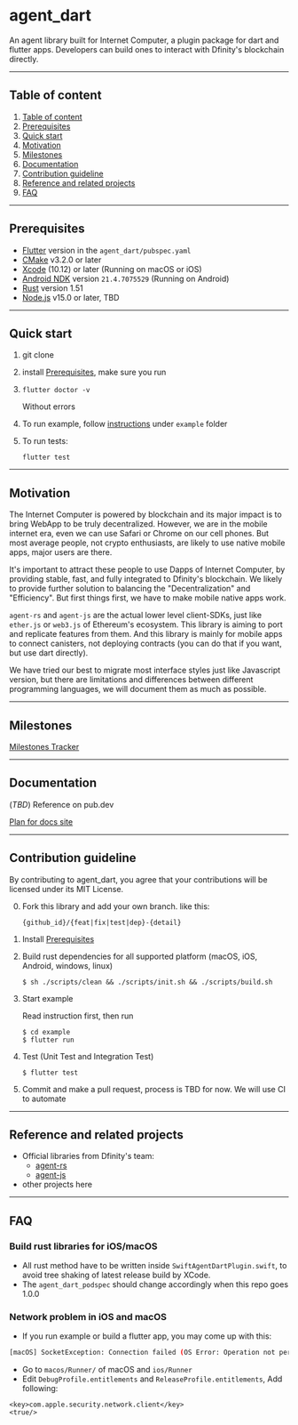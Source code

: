 # agent_dart

An agent library built for Internet Computer, a plugin package for dart and flutter apps. Developers can build ones to interact with Dfinity's blockchain directly.

---

## Table of content

   1. [Table of content](#table-of-content)
   2. [Prerequisites](#prerequisites)
   3. [Quick start](#quick-start)
   4. [Motivation](#motivation)
   5. [Milestones](#milestones)
   6. [Documentation](#documentation)
   7. [Contribution guideline](#contribution-guideline)
   8. [Reference and related projects](#reference-and-related-projects)
   9. [FAQ](#faq)
   
---

## Prerequisites
* [Flutter](https://flutter.dev/docs/get-started/install) version in the `agent_dart/pubspec.yaml`
* [CMake](https://cmake.org/) v3.2.0 or later
* [Xcode](https://developer.apple.com/xcode/) (10.12) or later (Running on macOS or iOS)
* [Android NDK](https://developer.android.com/studio/projects/install-ndk) version `21.4.7075529` (Running on Android)
* [Rust](https://www.rust-lang.org/) version 1.51
* [Node.js](https://nodejs.org/) v15.0 or later, TBD

---
## Quick start 
1. git clone
2. install [Prerequisites](#prerequisites), make sure you run
3.  
   ```
   flutter doctor -v
   ```
   Without errors

3. To run example, follow [instructions](example/README.md) under `example` folder
4. To run tests:
   ```
   flutter test
   ```
---

## Motivation

The Internet Computer is powered by blockchain and its major impact is to bring WebApp to be truly decentralized. However, we are in the mobile internet era, even we can use Safari or Chrome on our cell phones. But most average people, not crypto enthusiasts, are likely to use native mobile apps, major users are there. 

It's important to attract these people to use Dapps of Internet Computer, by providing stable, fast, and fully integrated to Dfinity's blockchain. We likely to provide further solution to balancing the "Decentralization" and "Efficiency". But first things first, we have to make mobile native apps work.

`agent-rs` and `agent-js` are the actual lower level client-SDKs, just like `ether.js` or `web3.js` of Ethereum's ecosystem. This library is aiming to port and replicate features from them. And this library is mainly for mobile apps to connect canisters, not deploying contracts (you can do that if you want, but use dart directly).

We have tried our best to migrate most interface styles just like Javascript version, but there are limitations and differences between different programming languages, we will document them as much as possible.

---
## Milestones
[Milestones Tracker](https://github.com/AstroxNetwork/agent_dart/milestones)

---
## Documentation
(*TBD*) Reference on pub.dev

[Plan for docs site](https://github.com/AstroxNetwork/agent_dart/milestone/2)

---
## Contribution guideline

By contributing to agent_dart, you agree that your contributions will be licensed under its MIT License.

0. Fork this library and add your own branch.
   like this:
    ```
    {github_id}/{feat|fix|test|dep}-{detail}
    ```
1. Install [Prerequisites](#Prerequisites)
    

2. Build rust dependencies for all supported platform (macOS, iOS, Android, windows, linux)

    ```shell
    $ sh ./scripts/clean && ./scripts/init.sh && ./scripts/build.sh
    ```

3. Start example
   
   Read instruction first, then run

    ```shell
    $ cd example
    $ flutter run
    ```

4. Test (Unit Test and Integration Test)
    ```shell
    $ flutter test
    ```

5. Commit and make a pull request, process is TBD for now. We will use CI to automate

---

## Reference and related projects

* Official libraries from Dfinity's team:
  - [agent-rs](https://github.com/dfinity/agent-rs)
  - [agent-js](https://github.com/dfinity/agent-js)
* other projects here

---

## FAQ

### Build rust libraries for iOS/macOS
- All rust method have to be written inside `SwiftAgentDartPlugin.swift`, to avoid tree shaking of latest release build by XCode.
- The `agent_dart_podspec` should change accordingly when this repo goes 1.0.0

### Network problem in iOS and macOS

- If you run example or build a flutter app, you may come up with this:
  
```bash
[macOS] SocketException: Connection failed (OS Error: Operation not permitted, errno = 1)
```

- Go to `macos/Runner/` of macOS and `ios/Runner`
- Edit  `DebugProfile.entitlements` and `ReleaseProfile.entitlements`,
Add following: 

```
<key>com.apple.security.network.client</key>
<true/>
```

